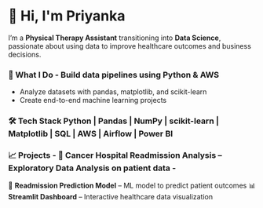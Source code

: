 # 👋 Hi, I'm Priyanka 
I’m a **Physical Therapy Assistant** transitioning into **Data Science**, passionate about using data to improve healthcare outcomes and business decisions.

### 🧠 What I Do - Build data pipelines using Python & AWS 
- Analyze datasets with pandas, matplotlib, and scikit-learn
- Create end-to-end machine learning projects

### 🛠️ Tech Stack Python | Pandas | NumPy | scikit-learn | Matplotlib | SQL | AWS | Airflow | Power BI

### 📈 Projects - 🏥 **Cancer Hospital Readmission Analysis** – Exploratory Data Analysis on patient data - 
🧠 **Readmission Prediction Model** – ML model to predict patient outcomes 
📊 **Streamlit Dashboard** – Interactive healthcare data visualization

